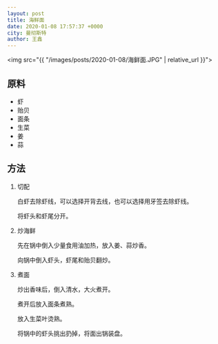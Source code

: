 ```yaml
---
layout: post
title: 海鲜面
date: 2020-01-08 17:57:37 +0000
city: 曼彻斯特
author: 王鑫
---
```


<img src="{{ "/images/posts/2020-01-08/海鲜面.JPG" | relative_url }}">

## 原料

* 虾
* 贻贝
* 面条
* 生菜
* 姜
* 蒜

## 方法

1. 切配

    白虾去除虾线，可以选择开背去线，也可以选择用牙签去除虾线。

    将虾头和虾尾分开。

2. 炒海鲜

    先在锅中倒入少量食用油加热，放入姜、蒜炒香。

    向锅中倒入虾头，虾尾和贻贝翻炒。

3. 煮面

    炒出香味后，倒入清水，大火煮开。

    煮开后放入面条煮熟。

    放入生菜叶烫熟。

    将锅中的虾头挑出扔掉，将面出锅装盘。
